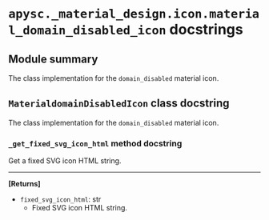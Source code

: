 # `apysc._material_design.icon.material_domain_disabled_icon` docstrings

## Module summary

The class implementation for the `domain_disabled` material icon.

## `MaterialdomainDisabledIcon` class docstring

The class implementation for the `domain_disabled` material icon.

### `_get_fixed_svg_icon_html` method docstring

Get a fixed SVG icon HTML string.<hr>

**[Returns]**

- `fixed_svg_icon_html`: str
  - Fixed SVG icon HTML string.